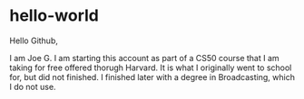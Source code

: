 # hello-world
Hello Github, 

I am Joe G.  I am starting this account as part of a CS50 course that I am taking for free offered thorugh Harvard.  It is what I originally went to school for, but did not finished. I finished later with a degree in Broadcasting, which I do not use.  
